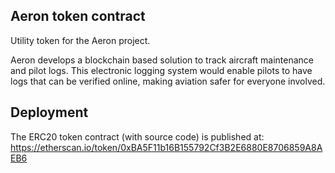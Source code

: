 ## Aeron token contract

Utility token for the Aeron project. 

Aeron develops a blockchain based solution to track aircraft maintenance and pilot logs. This electronic logging system would enable pilots to have logs that can be verified online, making aviation safer for everyone involved.

## Deployment

The ERC20 token contract (with source code) is published at: https://etherscan.io/token/0xBA5F11b16B155792Cf3B2E6880E8706859A8AEB6
